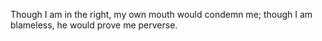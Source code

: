 Though I am in the right, my own mouth would condemn me; though I am blameless, he would prove me perverse.
